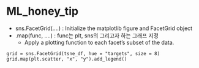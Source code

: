 # ML_honey_tip


- sns.FacetGrid(....) : Initialize the matplotlib figure and FacetGrid object
- .map(func, ....) : func는 plt, sns의 그리고자 하는 그래프 지정
    - Apply a plotting function to each facet’s subset of the data.
``` python3
grid = sns.FacetGrid(tsne_df, hue = "targets", size = 8)
grid.map(plt.scatter, "x", "y").add_legend()
```